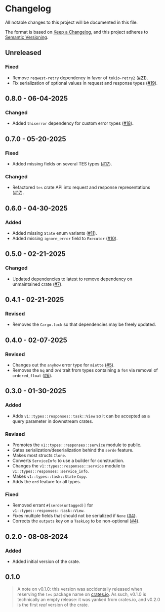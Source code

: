 # Changelog

All notable changes to this project will be documented in this file.

The format is based on [Keep a Changelog](https://keepachangelog.com/en/1.1.0/),
and this project adheres to [Semantic Versioning](https://semver.org/spec/v2.0.0.html).

## Unreleased

### Fixed

- Remove `reqwest-retry` dependency in favor of `tokio-retry2` ([#21](https://github.com/stjude-rust-labs/tes/pull/21)).
- Fix serialization of optional values in request and response types ([#19](https://github.com/stjude-rust-labs/tes/pull/19)).

## 0.8.0 - 06-04-2025

### Changed

- Added `thiserror` dependency for custom error types ([#18](https://github.com/stjude-rust-labs/tes/pull/18)).

## 0.7.0 - 05-20-2025

### Fixed

- Added missing fields on several TES types ([#17](https://github.com/stjude-rust-labs/tes/pull/17)).

### Changed

- Refactored `tes` crate API into request and response representations ([#17](https://github.com/stjude-rust-labs/tes/pull/17)).

## 0.6.0 - 04-30-2025

### Added

- Added missing `State` enum variants ([#11](https://github.com/stjude-rust-labs/tes/pull/11)).
- Added missing `ignore_error` field to `Executor` ([#10](https://github.com/stjude-rust-labs/tes/pull/10)).

## 0.5.0 - 02-21-2025

### Changed

- Updated dependencies to latest to remove dependency on unmaintained crate ([#7](https://github.com/stjude-rust-labs/tes/pull/7)).

## 0.4.1 - 02-21-2025

### Revised

- Removes the `Cargo.lock` so that dependencies may be freely updated.

## 0.4.0 - 02-07-2025

### Revised

- Changes out the `anyhow` error type for `miette`
  ([#5](https://github.com/stjude-rust-labs/tes/pull/5)).
- Removes the `Eq` and `Ord` trait from types containing a `f64` via removal of
  `ordered_float` ([#6](https://github.com/stjude-rust-labs/tes/pull/6)).

## 0.3.0 - 01-30-2025

### Added

- Adds `v1::types::responses::task::View` so it can be accepted as a query
  parameter in downstream crates.

### Revised

- Promotes the `v1::types::responses::service` module to public.
- Gates serialization/deserialization behind the `serde` feature.
- Makes most structs `Clone`.
- Converts `ServiceInfo` to use a builder for construction.
- Changes the `v1::types::responses::service` module to
  `v1::types::responses::service_info`.
- Makes `v1::types::task::State` `Copy`.
- Adds the `ord` feature for all types.

### Fixed

- Removed errant `#[serde(untagged)]` for `v1::types::responses::task::View`.
- Fixes multiple fields that should not be serialized if `None`
  ([#4](https://github.com/stjude-rust-labs/tes/pull/4)).
- Corrects the `outputs` key on a `TaskLog` to be non-optional
  ([#4](https://github.com/stjude-rust-labs/tes/pull/4)).

## 0.2.0 - 08-08-2024

### Added

- Added initial version of the crate.

## 0.1.0

> A note on v0.1.0: this version was accidentally released when reserving the
> `tes` package name on [crates.io](https://crates.io/crates/tes). As such,
> v0.1.0 is technically an empty release: it was yanked from crates.io, and
> v0.2.0 is the first _real_ version of the crate.
